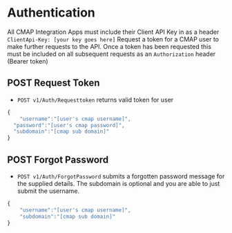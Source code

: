 # Authentication
All CMAP Integration Apps must include their Client API Key in as a header
`ClientApi-Key: [your key goes here]`
Request a token for a CMAP user to make further requests to the API. Once a token has been requested this must be included on all subsequent requests as an `Authorization` header (Bearer token)

## POST Request Token
* `POST v1/Auth/Requesttoken` returns valid token for user
```javascript
{
	"username":"[user's cmap username]",
  "password":"[user's cmap password]",
  "subdomain":"[cmap sub domain]"
}
```

## POST Forgot Password
* `POST v1/Auth/ForgotPassword` submits a forgotten password message for the supplied details. The subdomain is optional and you are able to just submit the username.
```javascript
{
	"username":"[user's cmap username]",
	"subdomain":"[cmap sub domain]"
}
```
